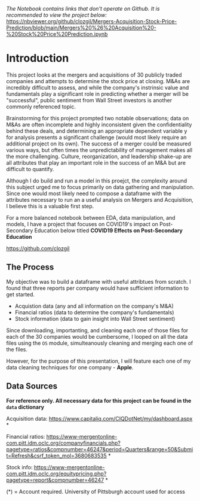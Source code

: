 *The Notebook contains links that don't operate on Github. It is recommended to view the project below:*
https://nbviewer.org/github/clozgil/Mergers-Acquisition-Stock-Price-Prediction/blob/main/Mergers%20%26%20Acquisition%20-%20Stock%20Price%20Prediction.ipynb

# Introduction

This project looks at the mergers and acquisitions of 30 publicly traded companies and attempts to determine the stock price at closing. M&As are incredibly difficult to assess, and while the company's instrinsic value and fundamentals play a significant role in predicting whether a merger will be "successful", public sentiment from Wall Street investors is another commonly referenced topic. 

Brainstorming for this project prompted two notable observations; data on M&As are often incomplete and highly inconsistent given the confidentiality behind these deals, and determining an appropriate dependent variable y for analysis presents a significant challenge (would most likely require an additional project on its own). The success of a merger could be measured various ways, but often times the unpredictability of management makes all the more challenging. Culture, reorganization, and leadership shake-up are all attributes that play an important role in the success of an M&A but are difficult to quantify. 

Although I do build and run a model in this proejct, the complexity around this subject urged me to focus primarily on data gathering and manipulation. Since one would most likely need to compose a dataframe with the attributes necessary to run an a useful analysis on Mergers and Acquisition, I believe this is a valuable first step.

For a more balanced notebook between EDA, data manipulation, and models, I have a project that focuses on COVID19's impact on Post-Secondary Education below titled **COVID19 Effects on Post-Secondary Education**

https://github.com/clozgil

## The Process

My objective was to build a dataframe with useful attribtues from scratch. I found that three reports per company would have sufficient information to get started.
- Acquistion data (any and all information on the company's M&A)
- Financial ratios (data to determine the company's fundamentals)
- Stock information (data to gain insight into Wall Street sentiment)

Since downloading, importanting, and cleaning each one of those files for each of the 30 companies would be cumbersome, I looped on all the data files using the `OS` module, simulteanously cleaning and merging each one of the files.

However, for the purpose of this presentation, I will feature each one of my data cleaning techniques for one company - **Apple**.

## Data Sources

**For reference only. All necessary data for this project can be found in the `data` dictionary**

Acquisition data: https://www.capitaliq.com/CIQDotNet/my/dashboard.aspx
*

Financial ratios:
https://www-mergentonline-com.pitt.idm.oclc.org/companyfinancials.php?pagetype=ratios&compnumber=46247&period=Quarters&range=50&Submit=Refresh&csrf_token_mol=3680683535
*

Stock info:
https://www-mergentonline-com.pitt.idm.oclc.org/equitypricing.php?pagetype=report&compnumber=46247
*

(*) = Account required. University of Pittsburgh account used for access
